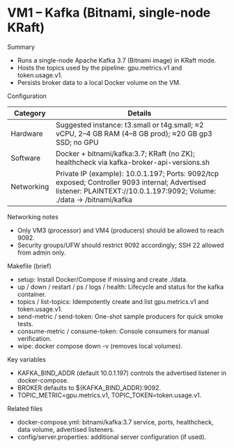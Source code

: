# VM1 – Kafka (Bitnami, single-node KRaft)

Summary
- Runs a single-node Apache Kafka 3.7 (Bitnami image) in KRaft mode.
- Hosts the topics used by the pipeline: gpu.metrics.v1 and token.usage.v1.
- Persists broker data to a local Docker volume on the VM.

Configuration

| Category   | Details |
|------------|---------|
| Hardware   | Suggested instance: t3.small or t4g.small; ≈2 vCPU, 2–4 GB RAM (4–8 GB prod); ≈20 GB gp3 SSD; no GPU |
| Software   | Docker + bitnami/kafka:3.7; KRaft (no ZK); healthcheck via kafka-broker-api-versions.sh |
| Networking | Private IP (example): 10.0.1.197; Ports: 9092/tcp exposed; Controller 9093 internal; Advertised listener: PLAINTEXT://10.0.1.197:9092; Volume: ./data → /bitnami/kafka |

Networking notes
- Only VM3 (processor) and VM4 (producers) should be allowed to reach 9092.
- Security groups/UFW should restrict 9092 accordingly; SSH 22 allowed from admin only.

Makefile (brief)
- setup: Install Docker/Compose if missing and create ./data.
- up / down / restart / ps / logs / health: Lifecycle and status for the kafka container.
- topics / list-topics: Idempotently create and list gpu.metrics.v1 and token.usage.v1.
- send-metric / send-token: One-shot sample producers for quick smoke tests.
- consume-metric / consume-token: Console consumers for manual verification.
- wipe: docker compose down -v (removes local volumes).

Key variables
- KAFKA_BIND_ADDR (default 10.0.1.197) controls the advertised listener in docker-compose.
- BROKER defaults to ${KAFKA_BIND_ADDR}:9092.
- TOPIC_METRIC=gpu.metrics.v1, TOPIC_TOKEN=token.usage.v1.

Related files
- docker-compose.yml: bitnami/kafka:3.7 service, ports, healthcheck, data volume, advertised listeners.
- config/server.properties: additional server configuration (if used).
